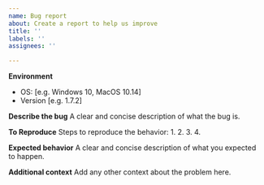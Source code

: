 ```yaml
---
name: Bug report
about: Create a report to help us improve
title: ''
labels: ''
assignees: ''

---
```


**Environment**
 - OS: [e.g. Windows 10, MacOS 10.14]
 - Version [e.g. 1.7.2]

**Describe the bug**
A clear and concise description of what the bug is.

**To Reproduce**
Steps to reproduce the behavior:
1. 
2. 
3.
4. 

**Expected behavior**
A clear and concise description of what you expected to happen.

**Additional context**
Add any other context about the problem here.
